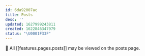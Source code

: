 ```yaml
---
id: 6da92007ac
title: Posts
desc: ''
updated: 1627999243811
created: 1622846347979
status: "\U0001F33F"
---
```


📓 All [[features.pages.posts]] may be viewed on the posts page.
